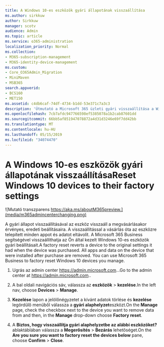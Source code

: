 ```yaml
---
title: A Windows 10-es eszközök gyári állapotának visszaállítása
ms.author: sirkkuw
author: Sirkkuw
manager: scotv
audience: Admin
ms.topic: article
ms.service: o365-administration
localization_priority: Normal
ms.collection:
- M365-subscription-management
- M365-identity-device-management
ms.custom:
- Core_O365Admin_Migration
- MiniMaven
- MSB365
search.appverid:
- BCS160
- MET150
ms.assetid: c4db6caf-74df-4734-b1dd-53e371c7a3c3
description: 'Útmutató a Microsoft 365 üzleti gyári visszaállítása a Windows 10 eszközök. '
ms.openlocfilehash: 7cb7afdc947766598ef5385078a1b2cab87601dd
ms.sourcegitcommit: 66bb5af851947078872a4d31d3246e69f7dd42bb
ms.translationtype: MT
ms.contentlocale: hu-HU
ms.lasthandoff: 05/15/2019
ms.locfileid: "34074470"
---
```

# <a name="reset-windows-10-devices-to-their-factory-settings"></a><span data-ttu-id="99e35-103">A Windows 10-es eszközök gyári állapotának visszaállítása</span><span class="sxs-lookup"><span data-stu-id="99e35-103">Reset Windows 10 devices to their factory settings</span></span>

![Mutató transzparens https://aka.ms/aboutM365preview.](media/m365admincenterchanging.png)

<span data-ttu-id="99e35-p101">A gyári állapot visszaállításával az eszköz visszaáll a megvásárlásakor érvényes, eredeti beállításaira. A visszaállítással a vásárlás óta az eszközre telepített minden appot és adatot eltávolít. A Microsoft 365 Business segítségével visszaállíthatja az Ön által kezelt Windows 10-es eszközök gyári beállításait.</span><span class="sxs-lookup"><span data-stu-id="99e35-p101">A factory reset reverts a device to the original settings it had when the device was purchased. All apps and data on the device that were installed after purchase are removed. You can use Microsoft 365 Business to factory reset Windows 10 devices you manage.</span></span>
  
1. <span data-ttu-id="99e35-108">Ugrás az admin center <a href="https://go.microsoft.com/fwlink/p/?linkid=837890" target="_blank">https://admin.microsoft.com</a>...</span><span class="sxs-lookup"><span data-stu-id="99e35-108">Go to the admin center at <a href="https://go.microsoft.com/fwlink/p/?linkid=837890" target="_blank">https://admin.microsoft.com</a>..</span></span> 
    
2. <span data-ttu-id="99e35-109">A bal oldali navigációs sáv, válassza az **eszközök** \> **kezelése**.</span><span class="sxs-lookup"><span data-stu-id="99e35-109">In the left nav, choose **Devices** \> **Manage**.</span></span>

3. <span data-ttu-id="99e35-110">**Kezelése** lapon a jelölőnégyzetet a kívánt adatok törlése és **kezelése** legördülő menüből válassza a **gyári alaphelyzet**eszközt.</span><span class="sxs-lookup"><span data-stu-id="99e35-110">On the **Manage** page, check the checkbox next to the device you want to remove data from and then, in the **Manage** drop-down choose **Factory reset**.</span></span>
    
4. <span data-ttu-id="99e35-111">A **Biztos, hogy visszaállítja gyári alaphelyzetbe az alábbi eszközöket?** ablaktáblában válassza a **Megerősítés** \> **Bezárás** lehetőséget.</span><span class="sxs-lookup"><span data-stu-id="99e35-111">On the **Are you sure you want to factory reset the devices below** pane, choose **Confirm** \> **Close**.</span></span>
    
  

